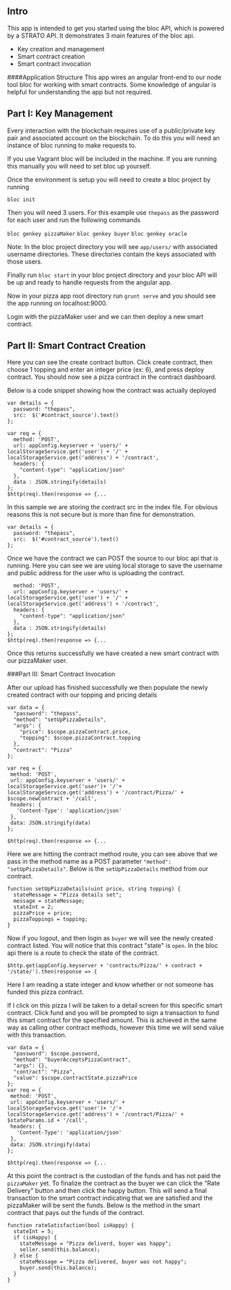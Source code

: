 ## Intro

This app is intended to get you started using the bloc API, which is powered by a STRATO API. It demonstrates 3 main features of the bloc api.

  * Key creation and management
  * Smart contract creation
  * Smart contract invocation

####Application Structure
This app wires an angular front-end to our node tool bloc for working with smart contracts. Some knowledge of angular is helpful for understanding the app but not required.


## Part I: Key Management

Every interaction with the blockchain requires use of a public/private key pair and associated account on the blockchain. To do this you will need an instance of bloc running to make requests to.

If you use Vagrant bloc will be included in the machine. If you are running this manually you will need to set bloc up yourself. 

Once the environment is setup you will need to create a bloc project by running 

`bloc init` 

Then you will need 3 users. For this example use `thepass` as the password for each user and run the following commands

`bloc genkey pizzaMaker`
`bloc genkey buyer`
`bloc genkey oracle`


Note: In the bloc project directory you will see `app/users/` with associated username directories. These directories contain the keys associated with those users. 

Finally run `bloc start` in your bloc project directory and your bloc API will be up and ready to handle requests from the angular app.

Now in your pizza app root directory run `grunt serve` and you should see the app running on localhost:9000.

Login with the pizzaMaker user and we can then deploy a new smart contract.


## Part II: Smart Contract Creation

Here you can see the create contract button. Click create contract, then choose 1 topping and enter an integer price (ex: 6), and press deploy contract. You should now see a pizza contract in the contract dashboard.

Below is a code snippet showing how the contract was actually deployed

```
var details = {
  password: "thepass",
  src:  $('#contract_source').text()
};

var req = {
  method: 'POST',
  url: appConfig.keyserver + 'users/' + localStorageService.get('user') + '/' + localStorageService.get('address') + '/contract',
  headers: {
    "content-type": "application/json"
  },
  data : JSON.stringify(details)
};
$http(req).then(response => {...
```

In this sample we are storing the contract src in the index file. For obvious reasons this is not secure but is more than fine for demonstration. 

```
var details = {
  password: "thepass",
  src:  $('#contract_source').text()
};
```

Once we have the contract we can POST the source to our bloc api that is running. Here you can see we are using local storage to save the username and public address for the user who is uploading the contract.

```var req = {
  method: 'POST',
  url: appConfig.keyserver + 'users/' + localStorageService.get('user') + '/' + localStorageService.get('address') + '/contract',
  headers: {
    "content-type": "application/json"
  },
  data : JSON.stringify(details)
};
$http(req).then(response => {...
```

Once this returns successfully we have created a new smart contract with our pizzaMaker user.

###Part III: Smart Contract Invocation

After our upload has finished successfully we then populate the newly created contract with our topping and pricing details

```
var data = {
  "password": "thepass",
  "method": "setUpPizzaDetails",
  "args": {
    "price": $scope.pizzaContract.price,
    "topping": $scope.pizzaContract.topping
  },
  "contract": "Pizza"
};

var req = {
 method: 'POST',
 url: appConfig.keyserver + 'users/' + localStorageService.get('user')+ '/'+ localStorageService.get('address') + '/contract/Pizza/' + $scope.newContract + '/call',
 headers: {
   'Content-Type': 'application/json'
 },
 data: JSON.stringify(data)
};

$http(req).then(response => {...
```

Here we are hitting the contract method route, you can see above that we pass in the method name as a POST parameter `"method": "setUpPizzaDetails"`. Below is the `setUpPizzaDetails` method from our contract.

```
function setUpPizzaDetails(uint price, string topping) {
  stateMessage = "Pizza details set";
  message = stateMessage;
  stateInt = 2;
  pizzaPrice = price;
  pizzaToppings = topping;
}
```

Now if you logout, and then login as `buyer` we will see the newly created contract listed. You will notice that this contract "state" is `open`. In the bloc api there is a route to check the state of the contract. 

```
$http.get(appConfig.keyserver + 'contracts/Pizza/' + contract + '/state/').then(response => {
```

Here I am reading a state integer and know whether or not someone has funded this pizza contract.

If I click on this pizza I will be taken to a detail screen for this specific smart contract. Click fund and you will be prompted to sign a transaction to fund this smart contract for the specified amount. This is achieved in the same way as calling other contract methods, however this time we will send value with this transaction.

```
var data = {
  "password": $scope.password,
  "method": "buyerAcceptsPizzaContract",
  "args": {},
  "contract": "Pizza",
  "value": $scope.contractState.pizzaPrice
};
var req = {
 method: 'POST',
 url: appConfig.keyserver + 'users/' + localStorageService.get('user')+ '/'+ localStorageService.get('address') + '/contract/Pizza/' + $stateParams.id + '/call',
 headers: {
   'Content-Type': 'application/json'
 },
 data: JSON.stringify(data)
};

$http(req).then(response => {...
```
At this point the contract is the custodian of the funds and has not paid the `pizzaMaker` yet. To finalize the contract as the buyer we can click the "Rate Delivery" button and then click the happy button. This will send a final transaction to the smart contract indicating that we are satisfied and the pizzaMaker will be sent the funds. Below is the method in the smart contract that pays out the funds of the contract.

```
function rateSatisfaction(bool isHappy) {
  stateInt = 5;
  if (isHappy) {
    stateMessage = "Pizza deliverd, buyer was happy";
    seller.send(this.balance);
  } else {
    stateMessage = "Pizza delivered, buyer was not happy";
    buyer.send(this.balance);
  }
}
```






